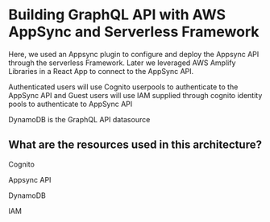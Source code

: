 # Building GraphQL API with AWS AppSync and Serverless Framework

Here, we used an Appsync plugin to configure and deploy the Appsync API through the serverless Framework. Later we leveraged AWS Amplify Libraries in a React App to connect to the AppSync API.

Authenticated users will use Cognito userpools to authenticate to the AppSync API and 
Guest users will use IAM supplied through cognito identity pools to authenticate to
AppSync API

DynamoDB is the GraphQL API datasource


## What are the resources used in this architecture?

Cognito

Appsync API

DynamoDB

IAM